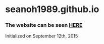 # seanoh1989.github.io

### The website can be seen [HERE](http://seanoh1989.github.io)


Initialized on September 12th, 2015